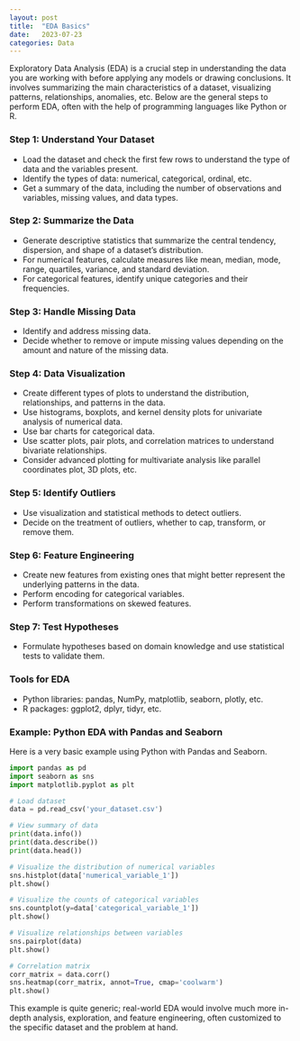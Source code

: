 ```yaml
---
layout: post
title:  "EDA Basics"
date:   2023-07-23
categories: Data
---
```


Exploratory Data Analysis (EDA) is a crucial step in understanding the data you are working with before applying any models or drawing conclusions. It involves summarizing the main characteristics of a dataset, visualizing patterns, relationships, anomalies, etc. Below are the general steps to perform EDA, often with the help of programming languages like Python or R.

### Step 1: Understand Your Dataset
- Load the dataset and check the first few rows to understand the type of data and the variables present.
- Identify the types of data: numerical, categorical, ordinal, etc.
- Get a summary of the data, including the number of observations and variables, missing values, and data types.

### Step 2: Summarize the Data
- Generate descriptive statistics that summarize the central tendency, dispersion, and shape of a dataset’s distribution.
- For numerical features, calculate measures like mean, median, mode, range, quartiles, variance, and standard deviation.
- For categorical features, identify unique categories and their frequencies.

### Step 3: Handle Missing Data
- Identify and address missing data.
- Decide whether to remove or impute missing values depending on the amount and nature of the missing data.

### Step 4: Data Visualization
- Create different types of plots to understand the distribution, relationships, and patterns in the data.
- Use histograms, boxplots, and kernel density plots for univariate analysis of numerical data.
- Use bar charts for categorical data.
- Use scatter plots, pair plots, and correlation matrices to understand bivariate relationships.
- Consider advanced plotting for multivariate analysis like parallel coordinates plot, 3D plots, etc.

### Step 5: Identify Outliers
- Use visualization and statistical methods to detect outliers.
- Decide on the treatment of outliers, whether to cap, transform, or remove them.

### Step 6: Feature Engineering
- Create new features from existing ones that might better represent the underlying patterns in the data.
- Perform encoding for categorical variables.
- Perform transformations on skewed features.

### Step 7: Test Hypotheses
- Formulate hypotheses based on domain knowledge and use statistical tests to validate them.

### Tools for EDA
- Python libraries: pandas, NumPy, matplotlib, seaborn, plotly, etc.
- R packages: ggplot2, dplyr, tidyr, etc.

### Example: Python EDA with Pandas and Seaborn
Here is a very basic example using Python with Pandas and Seaborn.

```python
import pandas as pd
import seaborn as sns
import matplotlib.pyplot as plt

# Load dataset
data = pd.read_csv('your_dataset.csv')

# View summary of data
print(data.info())
print(data.describe())
print(data.head())

# Visualize the distribution of numerical variables
sns.histplot(data['numerical_variable_1'])
plt.show()

# Visualize the counts of categorical variables
sns.countplot(y=data['categorical_variable_1'])
plt.show()

# Visualize relationships between variables
sns.pairplot(data)
plt.show()

# Correlation matrix
corr_matrix = data.corr()
sns.heatmap(corr_matrix, annot=True, cmap='coolwarm')
plt.show()
```

This example is quite generic; real-world EDA would involve much more in-depth analysis, exploration, and feature engineering, often customized to the specific dataset and the problem at hand.
